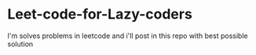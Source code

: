 # Leet-code-for-Lazy-coders
I'm solves problems in leetcode and i'll post in this repo with best possible solution

